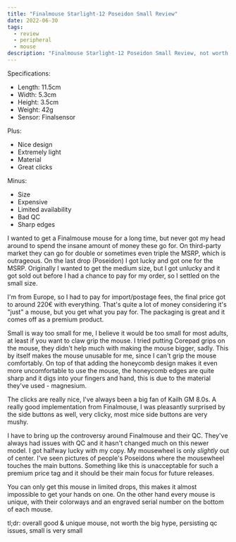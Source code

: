 ```yaml
---
title: "Finalmouse Starlight-12 Poseidon Small Review"
date: 2022-06-30
tags: 
  - review
  - peripheral
  - mouse
description: "Finalmouse Starlight-12 Poseidon Small Review, not worth the hype..."
---
```


Specifications:
- Length: 11.5cm
- Width: 5.3cm
- Height: 3.5cm
- Weight: 42g
- Sensor: Finalsensor 

Plus:
- Nice design
- Extremely light
- Material
- Great clicks

Minus:
- Size
- Expensive
- Limited availability
- Bad QC
- Sharp edges

I wanted to get a Finalmouse mouse for a long time, but never got my head around to spend the insane amount of money these go for. On third-party market they can go for double or sometimes even triple the MSRP, which is outrageous. On the last drop (Poseidon) I got lucky and got one for the MSRP. Originally I wanted to get the medium size, but I got unlucky and it got sold out before I had a chance to pay for my order, so I settled on the small size.

I'm from Europe, so I had to pay for import/postage fees, the final price got to around 220€ with everything. That's quite a lot of money considering it's "just" a mouse, but you get what you pay for. The packaging is great and it comes off as a premium product. 

Small is way too small for me, I believe it would be too small for most adults, at least if you want to claw grip the mouse. I tried putting Corepad grips on the mouse, they didn't help much with making the mouse bigger, sadly. This by itself makes the mouse unusable for me, since I can't grip the mouse comfortably. On top of that adding the honeycomb design makes it even more uncomfortable to use the mouse, the honeycomb edges are quite sharp and it digs into your fingers and hand, this is due to the material they've used - magnesium.

The clicks are really nice, I've always been a big fan of Kailh GM 8.0s. A really good implementation from Finalmouse, I was pleasantly surprised by the side buttons as well, very clicky, most mice side buttons are very mushy. 

I have to bring up the controversy around Finalmouse and their QC. They've always had issues with QC and it hasn't changed much on this newer model. I got halfway lucky with my copy. My mousewheel is only *slightly* out of center. I've seen pictures of people's Poseidons where the mousewheel touches the main buttons. Something like this is unacceptable for such a premium price tag and it should be their main focus for future releases.

You can only get this mouse in limited drops, this makes it almost impossible to get your hands on one. On the other hand every mouse is unique, with their colorways and an engraved serial number on the bottom of each mouse.

tl;dr: overall good & unique mouse, not worth the big hype, persisting qc issues, small is very small